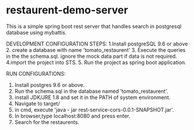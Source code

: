 # restaurent-demo-server
This is a simple spring boot rest server that handles search in postgresql database using mybattis.

DEVELOPMENT CONFIGURATION STEPS:
1.Install postgreSQL 9.6 or above
2. create a database with name 'tomato_restaurent'
3. Execute the queries in the the schema.sql. ignore the mock data part if data is not required.
4.import the project into STS.
5. Run the project as spring boot application.

RUN CONFIGURATIONS:
1. Install postgres 9.6 or above.
2. Run the schema.sql in the database named 'tomato_restaurent'.
3. install JDK/JRE 1.8 and set it in the PATH of system environment.
4. Navigate to target/
5. in cmd, execute 'java - jar rest-service-cors-0.0.1-SNAPSHOT.jar'.
6. In browser,type localhost:8080 and press enter.
7. Search for the restaurents.


